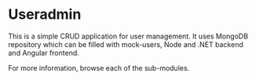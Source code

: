 # Useradmin

This is a simple CRUD application for user management.
It uses MongoDB repository which can be filled with mock-users, Node and .NET backend and Angular frontend.

For more information, browse each of the sub-modules.
